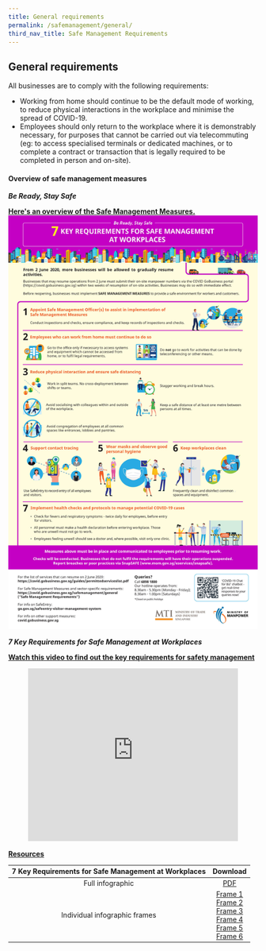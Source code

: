 ```yaml
---
title: General requirements
permalink: /safemanagement/general/
third_nav_title: Safe Management Requirements
---
```

## General requirements

All businesses are to comply with the following requirements:

- Working from home should continue to be the default mode of working, to reduce physical interactions in the workplace and minimise the spread of COVID-19.
- Employees should only return to the workplace where it is demonstrably necessary, for purposes that cannot be carried out via telecommuting (eg: to access specialised terminals or dedicated machines, or to complete a contract or transaction that is legally required to be completed in person and on-site).

#### Overview of safe management measures

***Be Ready, Stay Safe*** <br>

**<ins>Here's an overview of the Safe Management Measures.</ins>**
![Safe Management Practices!](/images/covid/infog.jpg "7 Key Requirements for Safe Management at Workplaces")

***7 Key Requirements for Safe Management at Workplaces***

**<ins>Watch this video to find out the key requirements for safety management</ins>**
<figure class="video_container">
  <iframe width="100%" height="348" src="https://www.youtube.com/embed/lzCc0TOA7F4" frameborder="0" allowfullscreen="true"> </iframe>
</figure>

**<ins>Resources</ins>**

|         7 Key Requirements for Safe Management at Workplaces          |                                                                                                                                                                           Download                                                                                                                                                                            |
| :------------------------------: | :-------------------------------------------------------------------------------------------------------------------------------------------------------------------------------------------------------------------------------------------------------------------------------------------------------------------------------------------------------: |
|         Full infographic         |                                                                                                               <a href="/images/Resumption_of_Biz_Activities_-_Safe_Management_Measures_Infographic_Revised_FA.pdf" target="_blank">PDF</a>                                                                                                                |
| Individual infographic frames | <a href="/images/img-01.jpg" target="_blank">Frame 1</a> <br>  <a href="/images/img-02.jpg" target="_blank">Frame 2</a>  <br>  <a href="/images/img-03.jpg" target="_blank">Frame 3</a> <br> <a href="/images/img-04.jpg" target="_blank">Frame 4</a> <br> <a href="/images/img-05.jpg" target="_blank">Frame 5</a> <br> <a href="/images/img-06.jpg" target="_blank">Frame 6</a> |
